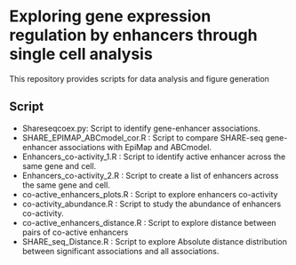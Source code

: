 # Exploring gene expression regulation by enhancers through single cell analysis

This repository provides scripts for data analysis and figure generation 

## Script
- Shareseqcoex.py: Script to identify gene-enhancer associations.
- SHARE_EPIMAP_ABCmodel_cor.R : Script to compare SHARE-seq gene-enhancer associations with EpiMap and ABCmodel. 
- Enhancers_co-activity_1.R : Script to identify active enhancer across the same gene and cell.
- Enhancers_co-activity_2.R : Script to create a list of enhancers across the same gene and cell.
- co-active_enhancers_plots.R : Script to explore enhancers co-activity
- co-activity_abundance.R : Script to study the abundance of enhancers co-activity.
- co-active_enhancers_distance.R : Script to explore distance between pairs of co-active enhancers
- SHARE_seq_Distance.R : Script to explore Absolute distance distribution between significant associations and all
associations.


